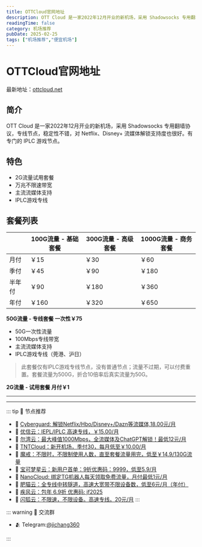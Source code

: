 ```yaml
---
title: OTTCloud官网地址
description: OTT Cloud 是一家2022年12月开业的新机场，采用 Shadowsocks 专用翻墙协议，专线节点，稳定性不错，对 Netflix、Disney+ 流媒体解锁支持度也很好。有专门的 IPLC 游戏节点。
readingTime: false
category: 机场推荐
pubDate: 2025-02-25
tags: ["机场推荐","便宜机场"]
---
```


# OTTCloud官网地址

最新地址：[ottcloud.net](https://a.suola.link/youxinyun)

## 简介

OTT Cloud 是一家2022年12月开业的新机场，采用 Shadowsocks 专用翻墙协议，专线节点，稳定性不错，对 Netflix、Disney+ 流媒体解锁支持度也很好。有专门的 IPLC 游戏节点。

## 特色

* 2G流量试用套餐
* 万兆不限速带宽
* 主流流媒体支持
* IPLC游戏专线

## 套餐列表

||100G流量 - 基础套餐|300G流量 - 高级套餐|1000G流量 - 商务套餐|
|----|----|----|----|
|月付|￥15|￥30|￥60|
|季付|￥45|￥90|￥180|
|半年付|￥90|￥180|￥360|
|年付|￥160|￥320|￥650|

**50G流量 - 专线套餐 一次性￥75**

* 50G一次性流量
* 100Mbps专线带宽
* 主流流媒体支持
* IPLC游戏专线（莞港、沪日）
> 此套餐仅有IPLC游戏专线节点，没有普通节点；流量不过期，可以付费重置。套餐流量为500G，折合10倍率后真实流量为50G。

**2G流量 - 试用套餐 月付￥1**

---------
---------

::: tip 🎉 节点推荐
- 🚀 [Cyberguard: 解锁Netflix/Hbo/Disney+/Dazn等流媒体,18.00元/月](https://www.cyberguard.best/#/register?code=XsreC0T5)<br>
- 🚀 [优信云：IEPL/IPLC 高速专线，￥15.00/月](https://www.优信云.com/#/register?code=JRtE5uIV)<br>
- 🚀 [尔湾云：最大峰值1000Mbps，全流媒体及ChatGPT解锁！最低12元/月](https://erwan6.net/auth/register?code=BoObCd)<br>
- 🚀 [TNTCloud：新开机场，季付30，每月低至￥10.00/月](https://haibing822.tntvipaff.cc/#/register?code=GtjJVgml)<br>
- 🚀 [魔戒：不限时，不限制使用人数，直至套餐流量用完，低至￥14.9/130G流量](https://mojie.app/#/register?code=sSdtPtLo)<br>
- 🚀 [宝可梦星云：新用户首单：9折优惠码：9999，低至5.9/月 ](https://a.suola.link/pokemon)<br>
- 🚀 [NanoCloud: 绑定TG机器人每天领取免费流量，月付最低1元/月](https://edu.uodoo.bid/auth/register?code=JMiOQDHf)<br>
- 🚀 [肥猫云：全专线中转隧道，高速大宽带不限设备数，低至6元/月（年付）](https://fchb1188.fcvipaff.cc/register?aff=X1vZd2wf)<br>
- 🚀 [疾风云：包年 6.9折 优惠码: jf2025](https://homes.tr25.cn?code=ReCm)<br>
- 🚀 [闪狐云：不限速，不限设备。高速专线。20元/月](https://inv02.ffaff.cc/register?aff=WQApz2pv)
:::

::: warning  💬 交流群

- 🫂 Telegram:[@jichang360](https://t.me/jichang360)

:::
